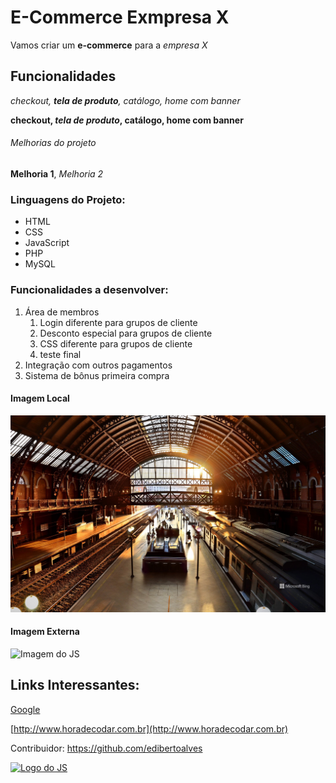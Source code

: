 # E-Commerce Exmpresa X

Vamos criar um **e-commerce** para a *empresa X*

## Funcionalidades

_checkout, **tela de produto**, catálogo, home com banner_

**checkout, _tela de produto_, catálogo, home com banner**

###### Melhorias do projeto

__Melhoria 1__, _Melhoria 2_

### Linguagens do Projeto:

* HTML
* CSS
* JavaScript
* PHP
* MySQL

### Funcionalidades a desenvolver:

1. Área de membros
    1. Login diferente para grupos de cliente
    2. Desconto especial para grupos de cliente
    3. CSS diferente para grupos de cliente
    4. teste final
2. Integração com outros pagamentos
3. Sistema de bônus primeira compra

#### Imagem Local

![Estação da Luz](img/BingWallpaper.jpg)

#### Imagem Externa

![Imagem do JS](https://upload.wikimedia.org/wikipedia/commons/thumb/9/99/Unofficial_JavaScript_logo_2.svg/800px-Unofficial_JavaScript_logo_2.svg.png)

## Links Interessantes:

[Google](https://www.google.com.br)

[http://www.horadecodar.com.br](http://www.horadecodar.com.br)

Contribuidor: https://github.com/edibertoalves

[![Logo do JS](https://upload.wikimedia.org/wikipedia/commons/thumb/9/99/Unofficial_JavaScript_logo_2.svg/800px-Unofficial_JavaScript_logo_2.svg.png)](https://developer.mozilla.org/pt-BR/docs/Web/JavaScript) 